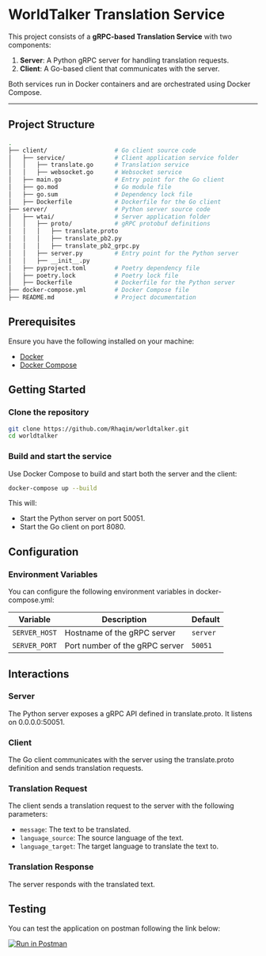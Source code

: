 # WorldTalker Translation Service

This project consists of a **gRPC-based Translation Service** with two components:  

1. **Server**: A Python gRPC server for handling translation requests.  
2. **Client**: A Go-based client that communicates with the server.

Both services run in Docker containers and are orchestrated using Docker Compose.

---

## Project Structure

```bash
.
├── client/                   # Go client source code
│   ├── service/              # Client application service folder
│   │   ├── translate.go      # Translation service
│   │   ├── websocket.go      # Websocket service
│   ├── main.go               # Entry point for the Go client
│   ├── go.mod                # Go module file
│   ├── go.sum                # Dependency lock file
│   ├── Dockerfile            # Dockerfile for the Go client
├── server/                   # Python server source code
│   ├── wtai/                 # Server application folder
│   │   ├── proto/            # gRPC protobuf definitions
│   │   │   ├── translate.proto
│   │   │   ├── translate_pb2.py
│   │   │   ├── translate_pb2_grpc.py
│   │   ├── server.py         # Entry point for the Python server
│   │   ├── __init__.py
│   ├── pyproject.toml        # Poetry dependency file
│   ├── poetry.lock           # Poetry lock file
│   ├── Dockerfile            # Dockerfile for the Python server
├── docker-compose.yml        # Docker Compose file
├── README.md                 # Project documentation
```

## Prerequisites

Ensure you have the following installed on your machine:

- [Docker](https://docs.docker.com/get-docker/)
- [Docker Compose](https://docs.docker.com/compose/install/)

## Getting Started

### Clone the repository

```bash
git clone https://github.com/Rhaqim/worldtalker.git
cd worldtalker
```

### Build and start the service

Use Docker Compose to build and start both the server and the client:

```bash
docker-compose up --build
```

This will:

- Start the Python server on port 50051.
- Start the Go client on port 8080.

## Configuration

### Environment Variables

You can configure the following environment variables in docker-compose.yml:

| Variable | Description | Default |
|----------|-------------|---------|
| `SERVER_HOST` | Hostname of the gRPC server | `server` |
| `SERVER_PORT` | Port number of the gRPC server | `50051` |

## Interactions

### Server

The Python server exposes a gRPC API defined in translate.proto. It listens on 0.0.0.0:50051.

### Client

The Go client communicates with the server using the translate.proto definition and sends translation requests.

### Translation Request

The client sends a translation request to the server with the following parameters:

- `message`: The text to be translated.
- `language_source`: The source language of the text.
- `language_target`: The target language to translate the text to.

### Translation Response

The server responds with the translated text.

## Testing

You can test the application on postman following the link below:

[![Run in Postman](https://run.pstmn.io/button.svg)](https://www.postman.com/warped-capsule-709231/workspace/worldtalker/collection/678d06983aee4976d23bbf8d?action=share&creator=17061476)
